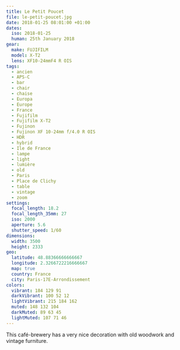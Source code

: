 ```yaml
---
title: Le Petit Poucet
file: le-petit-poucet.jpg
date: 2018-01-25 08:01:00 +01:00
dates:
  iso: 2018-01-25
  human: 25th January 2018
gear:
  make: FUJIFILM
  model: X-T2
  lens: XF10-24mmF4 R OIS
tags:
  - ancien
  - APS-C
  - bar
  - chair
  - chaise
  - Europa
  - Europe
  - France
  - Fujifilm
  - Fujifilm X-T2
  - Fujinon
  - Fujinon XF 10-24mm f/4.0 R OIS
  - HDR
  - hybrid
  - Ile de France
  - lampe
  - light
  - lumière
  - old
  - Paris
  - Place de Clichy
  - table
  - vintage
  - zoom
settings:
  focal_length: 18.2
  focal_length_35mm: 27
  iso: 2000
  aperture: 5.6
  shutter_speed: 1/60
dimensions:
  width: 3500
  height: 2333
geo:
  latitude: 48.88366666666667
  longitude: 2.3266722216666667
  map: true
  country: France
  city: Paris-17E-Arrondissement
colors:
  vibrant: 184 129 91
  darkVibrant: 100 52 12
  lightVibrant: 215 184 162
  muted: 148 132 104
  darkMuted: 89 63 45
  lightMuted: 107 71 46
---
```


This café-brewery has a very nice decoration with old woodwork and vintage furniture.
